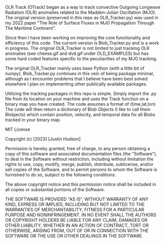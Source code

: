 OLR Track (OTrack) began as a way to track convective Outgoing Longwave
Radiation (OLR) anomalies related to the Madden-Julian Oscillation (MJO).
The original version (preserved in this repo as OLR_Tracker.py) was used
in my 2022 paper "The Role of Surface Fluxes in MJO Propagation Through
The Maritime Continent". 

Since then I have been working on improving the core functionality and
efficiency of this code. The current version is Blob_Tracker.py and is a
work in progress. The original OLR_Tracker is not limited to just tracking
OLR anomalies (see cheese.gif and dvd.gif under OLD_EXAMPLES) but has some
hard coded features specific to the peculiarities of my MJO tracking.

The original OLR_Tracker mainly uses base Python (with a little bit of numpy).
Blob_Tracker.py continues in this vein of being package minimal, although as I
encounter problems that I believe have been best solved elsewhere I plan on
implementing other publically available packages.

Utilizing the tracking packages in this repo is simple. Simply import the .py
file from its location on your machine and uses the Track function on a binary
map you have created. The code assumes a format of (time,lat,lon) The code will
then return a dictionary of Blob Objects (I like to call them Blobjects) which
contain position, velocity, and temporal data for all Blobs tracked in your
binary map.


MIT License

Copyright (c) [2023] [Justin Hudson]

Permission is hereby granted, free of charge, to any person obtaining a copy
of this software and associated documentation files (the "Software"), to deal
in the Software without restriction, including without limitation the rights
to use, copy, modify, merge, publish, distribute, sublicense, and/or sell
copies of the Software, and to permit persons to whom the Software is
furnished to do so, subject to the following conditions:

The above copyright notice and this permission notice shall be included in all
copies or substantial portions of the Software.

THE SOFTWARE IS PROVIDED "AS IS", WITHOUT WARRANTY OF ANY KIND, EXPRESS OR
IMPLIED, INCLUDING BUT NOT LIMITED TO THE WARRANTIES OF MERCHANTABILITY,
FITNESS FOR A PARTICULAR PURPOSE AND NONINFRINGEMENT. IN NO EVENT SHALL THE
AUTHORS OR COPYRIGHT HOLDERS BE LIABLE FOR ANY CLAIM, DAMAGES OR OTHER
LIABILITY, WHETHER IN AN ACTION OF CONTRACT, TORT OR OTHERWISE, ARISING FROM,
OUT OF OR IN CONNECTION WITH THE SOFTWARE OR THE USE OR OTHER DEALINGS IN THE
SOFTWARE.
